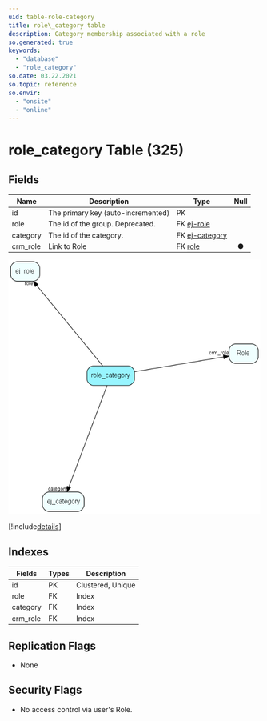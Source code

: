 ```yaml
---
uid: table-role-category
title: role\_category table
description: Category membership associated with a role
so.generated: true
keywords:
  - "database"
  - "role_category"
so.date: 03.22.2021
so.topic: reference
so.envir:
  - "onsite"
  - "online"
---
```


# role\_category Table (325)

## Fields

| Name | Description | Type | Null |
|------|-------------|------|:----:|
|id|The primary key (auto-incremented)|PK| |
|role|The id of the group. Deprecated.|FK [ej-role](ej-role.md)| |
|category|The id of the category.|FK [ej-category](ej-category.md)| |
|crm\_role|Link to Role|FK [role](role.md)|&#x25CF;|


![role_category table relationship diagram](./media/role_category.png)

[!include[details](./includes/role-category.md)]

## Indexes

| Fields | Types | Description |
|--------|-------|-------------|
|id |PK |Clustered, Unique |
|role |FK |Index |
|category |FK |Index |
|crm\_role |FK |Index |

## Replication Flags

* None

## Security Flags

* No access control via user's Role.

